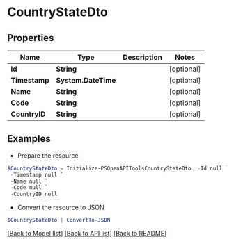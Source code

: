 # CountryStateDto
## Properties

Name | Type | Description | Notes
------------ | ------------- | ------------- | -------------
**Id** | **String** |  | [optional] 
**Timestamp** | **System.DateTime** |  | [optional] 
**Name** | **String** |  | [optional] 
**Code** | **String** |  | [optional] 
**CountryID** | **String** |  | [optional] 

## Examples

- Prepare the resource
```powershell
$CountryStateDto = Initialize-PSOpenAPIToolsCountryStateDto  -Id null `
 -Timestamp null `
 -Name null `
 -Code null `
 -CountryID null
```

- Convert the resource to JSON
```powershell
$CountryStateDto | ConvertTo-JSON
```

[[Back to Model list]](../README.md#documentation-for-models) [[Back to API list]](../README.md#documentation-for-api-endpoints) [[Back to README]](../README.md)

